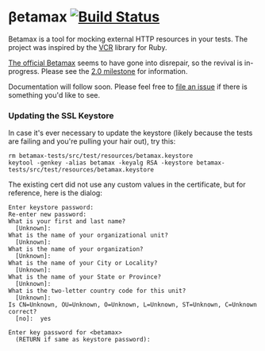 # &beta;etamax [![Build Status](https://travis-ci.org/cowboygneox/betamax.svg?branch=master)](https://travis-ci.org/cowboygneox/betamax)

Betamax is a tool for mocking external HTTP resources in your tests. The project was inspired by the [VCR](https://relishapp.com/vcr/vcr/docs) library for Ruby.

[The official Betamax](https://github.com/robfletcher/betamax) seems to have gone into disrepair, so the revival is in-progress. Please see the [2.0 milestone](https://github.com/cowboygneox/betamax/milestones) for information.

Documentation will follow soon. Please feel free to [file an issue](https://github.com/cowboygneox/betamax/issues) if there is something you'd like to see.

### Updating the SSL Keystore

In case it's ever necessary to update the keystore (likely because the tests are failing and you're pulling your hair out), try this:

    rm betamax-tests/src/test/resources/betamax.keystore
    keytool -genkey -alias betamax -keyalg RSA -keystore betamax-tests/src/test/resources/betamax.keystore

The existing cert did not use any custom values in the certificate, but for reference, here is the dialog:

    Enter keystore password:
    Re-enter new password:
    What is your first and last name?
      [Unknown]:
    What is the name of your organizational unit?
      [Unknown]:
    What is the name of your organization?
      [Unknown]:
    What is the name of your City or Locality?
      [Unknown]:
    What is the name of your State or Province?
      [Unknown]:
    What is the two-letter country code for this unit?
      [Unknown]:
    Is CN=Unknown, OU=Unknown, O=Unknown, L=Unknown, ST=Unknown, C=Unknown correct?
      [no]:  yes
    
    Enter key password for <betamax>
      (RETURN if same as keystore password):
